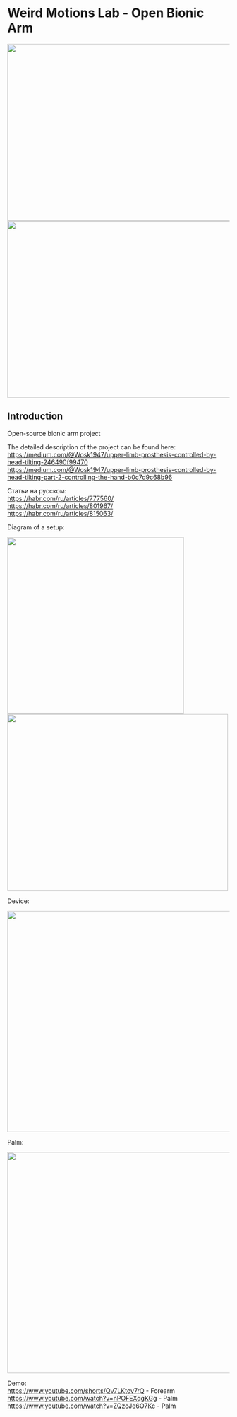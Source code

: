 # Weird Motions Lab - Open Bionic Arm

<img src="https://github.com/Wosk1947/Eye_Guide_Bionic_Hand/assets/66104180/bf5582c0-6dfb-4694-b4a8-43fc920a334a" width="800" height="400">   <br>
<img src="https://github.com/Wosk1947/Eye_Guide_Bionic_Hand/assets/66104180/a5ad507a-41d7-427f-a6ae-7719ffbecf42" width="800" height="400">


## Introduction

Open-source bionic arm project  

The detailed description of the project can be found here:  <br>
https://medium.com/@Wosk1947/upper-limb-prosthesis-controlled-by-head-tilting-246490f99470  <br>
https://medium.com/@Wosk1947/upper-limb-prosthesis-controlled-by-head-tilting-part-2-controlling-the-hand-b0c7d9c68b96

Статьи на русском: <br>
https://habr.com/ru/articles/777560/  <br>
https://habr.com/ru/articles/801967/  <br>
https://habr.com/ru/articles/815063/  <br>

Diagram of a setup:

<img src="https://github.com/Wosk1947/Eye_Guide_Bionic_Hand/assets/66104180/3518a13c-037c-4357-af16-87f968145483" width="400" height="400">

<img src="https://github.com/Wosk1947/Eye_Guide_Bionic_Hand/assets/66104180/172017b8-05c3-4439-9eb6-0e585f5284b3" width="500" height="400">

Device:  

<img src="https://github.com/Wosk1947/Eye_Guide_Bionic_Hand/assets/66104180/bb6ba301-e474-4598-9a5e-9eaf12f8e150" width="900" height="500">  

Palm:

<img src="https://github.com/Wosk1947/Eye_Guide_Bionic_Hand/assets/66104180/2745f08d-4644-4483-9e71-4f7e07657e1e" width="900" height="500">
  
Demo:  
https://www.youtube.com/shorts/Qv7LKtov7rQ - Forearm  <br>
https://www.youtube.com/watch?v=nPOFEXqgKGg - Palm   <br>
https://www.youtube.com/watch?v=ZQzcJe6O7Kc - Palm
